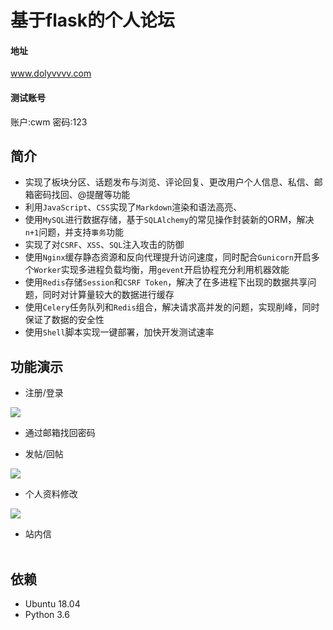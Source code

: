 基于flask的个人论坛
==================
#### 地址 
www.dolyvvvv.com 
#### 测试账号
账户:cwm  密码:123 
<br>

简介
-------
* 实现了板块分区、话题发布与浏览、评论回复、更改用户个人信息、私信、邮箱密码找回、@提醒等功能
* 利用`JavaScript`、`CSS`实现了`Markdown`渲染和语法高亮、
* 使用`MySQL`进行数据存储，基于`SQLAlchemy`的常见操作封装新的ORM，解决`n+1`问题，并支持`事务`功能
* 实现了对`CSRF`、`XSS`、`SQL`注入攻击的防御
* 使用`Nginx`缓存静态资源和反向代理提升访问速度，同时配合`Gunicorn`开启多个`Worker`实现多进程负载均衡，用`gevent`开启协程充分利用机器效能
* 使用`Redis`存储`Session`和`CSRF Token`，解决了在多进程下出现的数据共享问题，同时对计算量较大的数据进行缓存
* 使用`Celery`任务队列和`Redis`组合，解决请求高并发的问题，实现削峰，同时保证了数据的安全性
* 使用`Shell`脚本实现一键部署，加快开发测试速率

功能演示
-------
- 注册/登录

![](https://github.com/chenweiming812/Web-MVC-Socket/raw/master/static/readme/login.gif)

- 通过邮箱找回密码

- 发帖/回帖

![](https://github.com/chenweiming812/Web-MVC-Socket/raw/master/static/readme/fatie.gif)

- 个人资料修改

![](https://github.com/chenweiming812/Web-MVC-Socket/raw/master/static/readme/setting.gif)

- 站内信<br><br>

依赖
----
* Ubuntu 18.04
* Python 3.6

